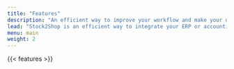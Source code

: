 ```yaml
---
title: "Features"
description: "An efficient way to improve your workflow and make your day-to-day business easier. Our e-commerce integration lets you sync inventory, automate and fulfill orders, simplify B2B ordering and integrate multiple marketplaces."
lead: "Stock2Shop is an efficient way to integrate your ERP or accounting system and your sales channels seamlessly. Our e-commerce integration automates your data syncing so you can spend time doing what you do best: growing your business. You control everything from your ERP or accounting system. How you choose to run it is up to you. From quote to invoice to receipt, you’re in control. It’s business as usual, just better."     
menu: main
weight: 2
---
```


{{< features >}}